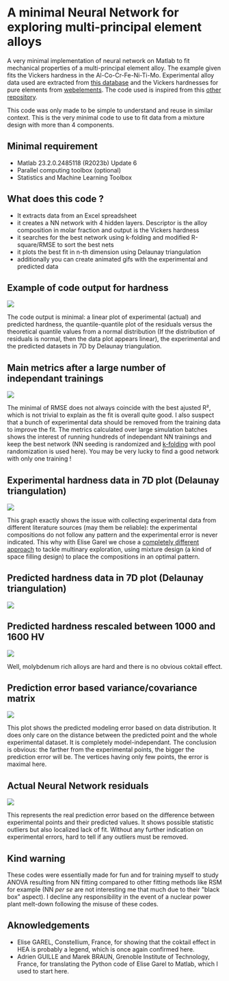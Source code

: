 # A minimal Neural Network for exploring multi-principal element alloys

A very minimal implementation of neural network on Matlab to fit mechanical properties of a multi-principal element alloy. The example given fits the Vickers hardness in the Al-Co-Cr-Fe-Ni-Ti-Mo. Experimental alloy data used are extracted from [this database](https://github.com/CitrineInformatics/MPEA_dataset) and the Vickers hardnesses for pure elements from [webelements](https://www.webelements.com/titanium/physics.html). The code used is inspired from this [other repository](https://github.com/Raphael-Boichot/Accelerated-exploration-of-multinary-systems).

This code was only made to be simple to understand and reuse in similar context. This is the very minimal code to use to fit data from a mixture design with more than 4 components.

## Minimal requirement
- Matlab 23.2.0.2485118 (R2023b) Update 6
- Parallel computing toolbox (optional)
- Statistics and Machine Learning Toolbox

## What does this code ?
- It extracts data from an Excel spreadsheet
- it creates a NN network with 4 hidden layers. Descriptor is the alloy composition in molar fraction and output is the Vickers hardness
- it searches for the best network using k-folding and modified R-square/RMSE to sort the best nets
- it plots the best fit in n-th dimension using Delaunay triangulation
- additionally you can create animated gifs with the experimental and predicted data

## Example of code output for hardness
![](/Codes/Figure.png)

The code output is minimal: a linear plot of experimental (actual) and predicted hardness, the quantile-quantile plot of the residuals versus the theoretical quantile values from a normal distribution (If the distribution of residuals is normal, then the data plot appears linear), the experimental and the predicted datasets in 7D by Delaunay triangulation.

## Main metrics after a large number of independant trainings
![](/Codes//Metrics.png)

The minimal of RMSE does not always coincide with the best ajusted R², which is not trivial to explain as the fit is overall quite good. I also suspect that a bunch of experimental data should be removed from the training data to improve the fit. The metrics calculated over large simulation batches shows the interest of running hundreds of independant NN trainings and keep the best network (NN seeding is randomized and [k-folding](https://en.wikipedia.org/wiki/Cross-validation_(statistics)) with pool randomization is used here). You may be very lucky to find a good network with only one training !

## Experimental hardness data in 7D plot (Delaunay triangulation)
![](/Codes//Experimental_animated.gif)

This graph exactly shows the issue with collecting experimental data from different literature sources (may them be reliable): the experimental compositions do not follow any pattern and the experimental error is never indicated. This why with Elise Garel we chose a [completely different approach](https://www.sciencedirect.com/science/article/pii/S0264127523004707) to tackle multinary exploration, using mixture design (a kind of space filling design) to place the compositions in an optimal pattern.

## Predicted hardness data in 7D plot (Delaunay triangulation)
![](/Codes//Predicted_animated.gif)

## Predicted hardness rescaled between 1000 and 1600 HV
![](/Codes//Predicted_animated_rescaled.gif)

Well, molybdenum rich alloys are hard and there is no obvious coktail effect.

## Prediction error based variance/covariance matrix
![](/Codes//Error_animated.gif)

This plot shows the predicted modeling error based on data distribution. It does only care on the distance between the predicted point and the whole experimental dataset. It is completely model-independant. The conclusion is obvious: the farther from the experimental points, the bigger the prediction error will be. The vertices having only few points, the error is maximal here.

## Actual Neural Network residuals
![](/Codes//Residuals_animated.gif)

This represents the real prediction error based on the difference between experimental points and their predicted values. It shows possible statistic outliers but also localized lack of fit. Without any further indication on experimental errors, hard to tell if any outliers must be removed.

## Kind warning
These codes were essentially made for fun and for training myself to study ANOVA resulting from NN fitting compared to other fitting methods like RSM for example (NN _per se_ are not interesting me that much due to their "black box" aspect). I decline any responsibility in the event of a nuclear power plant melt-down following the misuse of these codes.

## Aknowledgements
- Elise GAREL, Constellium, France, for showing that the coktail effect in HEA is probably a legend, which is once again confirmed here.
- Adrien GUILLE and Marek BRAUN, Grenoble Institute of Technology, France, for translating the Python code of Elise Garel to Matlab, which I used to start here.
